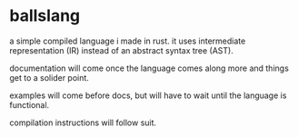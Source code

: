 # ballslang
a simple compiled language i made in rust. it uses intermediate representation (IR) instead of an abstract syntax tree (AST).

documentation will come once the language comes along more and things get to a solider point.

examples will come before docs, but will have to wait until the language is functional.

compilation instructions will follow suit.
